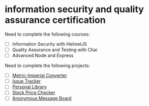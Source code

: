 # information security and quality assurance certification
Need to complete the following courses:
- [ ] Information Security with HelmetJS
- [ ] Quality Assurance and Testing with Chai
- [ ] Advanced Node and Express

Need to complete the following projects:
- [ ] [Metric-Imperial Converter](#)
- [ ] [Issue Tracker](#)
- [ ] [Personal Library](#)
- [ ] [Stock Price Checker](#)
- [ ] [Anonymous Message Board](#)
